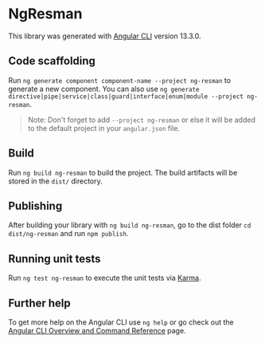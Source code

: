 # NgResman

This library was generated with [Angular CLI](https://github.com/angular/angular-cli) version 13.3.0.

## Code scaffolding

Run `ng generate component component-name --project ng-resman` to generate a new component. You can also use `ng generate directive|pipe|service|class|guard|interface|enum|module --project ng-resman`.
> Note: Don't forget to add `--project ng-resman` or else it will be added to the default project in your `angular.json` file. 

## Build

Run `ng build ng-resman` to build the project. The build artifacts will be stored in the `dist/` directory.

## Publishing

After building your library with `ng build ng-resman`, go to the dist folder `cd dist/ng-resman` and run `npm publish`.

## Running unit tests

Run `ng test ng-resman` to execute the unit tests via [Karma](https://karma-runner.github.io).

## Further help

To get more help on the Angular CLI use `ng help` or go check out the [Angular CLI Overview and Command Reference](https://angular.io/cli) page.
